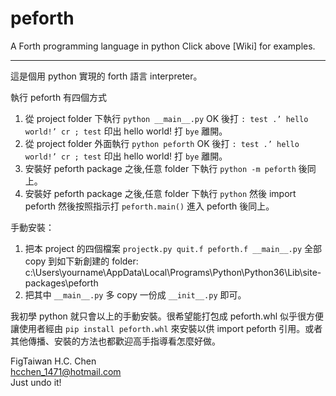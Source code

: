 # peforth
A Forth programming language in python
Click above [Wiki] for examples.

----
這是個用 python 實現的 forth 語言 interpreter。

執行 peforth 有四個方式
1. 從 project folder 下執行 ```python __main__.py```
   OK 後打 ```: test .’ hello world!’ cr ; test``` 印出 hello world! 打 ```bye``` 離開。
2. 從 project folder 外面執行 ```python peforth``` 
   OK 後打 ```: test .’ hello world!’ cr ; test``` 印出 hello world! 打 ```bye``` 離開。
3. 安裝好 peforth package 之後,任意 folder 下執行 ```python -m peforth``` 後同上。   
4. 安裝好 peforth package 之後,任意 folder 下執行 ```python```
   然後 import peforth 然後按照指示打 ```peforth.main()``` 進入 peforth 後同上。

手動安裝：
1. 把本 project 的四個檔案 ```projectk.py quit.f peforth.f __main__.py``` 全部 copy 到如下新創建的 folder: c:\Users\yourname\AppData\Local\Programs\Python\Python36\Lib\site-packages\peforth
2. 把其中 ```__main__.py``` 多 copy 一份成 ```__init__.py``` 即可。

我初學 python 就只會以上的手動安裝。很希望能打包成 peforth.whl 似乎很方便讓使用者經由 ```pip install peforth.whl``` 來安裝以供 import peforth 引用。或者其他傳播、安裝的方法也都歡迎高手指導看怎麼好做。

FigTaiwan H.C. Chen<br>
hcchen_1471@hotmail.com<br>
Just undo it!</br>



